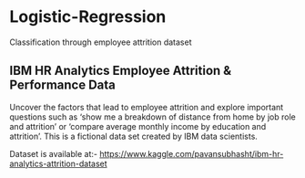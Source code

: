 # Logistic-Regression
Classification through employee attrition dataset

## IBM HR Analytics Employee Attrition & Performance Data

Uncover the factors that lead to employee attrition and explore important questions such as ‘show me a breakdown of distance 
from home by job role and attrition’ or ‘compare average monthly income by education and attrition’. 
This is a fictional data set created by IBM data scientists.

Dataset is available at:- https://www.kaggle.com/pavansubhasht/ibm-hr-analytics-attrition-dataset

